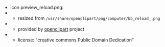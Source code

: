 * icon preview_reload.png:
* * resized from `/usr/share/openclipart/png/computer/bb_reload_.png`
* * provided by [openclipart](http://www.openclipart.org) project
* * license: "creative commons Public Domain Dedication"
